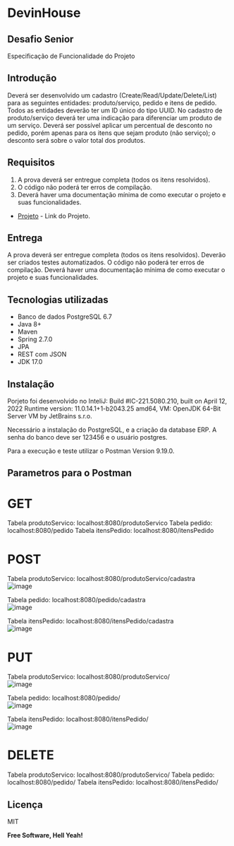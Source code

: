 # DevinHouse
## Desafio Senior

Especificação de Funcionalidade do Projeto

## Introdução

Deverá ser desenvolvido um cadastro (Create/Read/Update/Delete/List) para as seguintes entidades: produto/serviço, pedido e itens de pedido. Todos as entidades deverão ter um ID único do tipo UUID. No cadastro de produto/serviço deverá ter uma indicação para diferenciar um produto de um serviço. Deverá ser possível aplicar um percentual de desconto no pedido, porém apenas para os itens que sejam produto (não serviço); o desconto será sobre o valor total dos produtos.


## Requisitos

1. A prova deverá ser entregue completa (todos os itens resolvidos).
2. O código não poderá ter erros de compilação.
3. Deverá haver uma documentação mínima de como executar o projeto e suas funcionalidades.
- [Projeto](https://github.com/0Rodrigo0/Desafio-Senior/tree/master) - Link do Projeto.

## Entrega

A prova deverá ser entregue completa (todos os itens resolvidos). Deverão ser criados testes automatizados. O código não poderá ter erros de compilação. Deverá haver uma documentação mínima de como executar o projeto e suas funcionalidades.

## Tecnologias utilizadas
- Banco de dados PostgreSQL 6.7</br>
- Java 8+</br>
- Maven </br>
- Spring 2.7.0</br>
- JPA</br>
- REST com JSON</br>
- JDK 17.0</br>

## Instalação

Porjeto foi desenvolvido no InteliJ: Build #IC-221.5080.210, built on April 12, 2022
Runtime version: 11.0.14.1+1-b2043.25 amd64, VM: OpenJDK 64-Bit Server VM by JetBrains s.r.o.

Necessário a instalação do PostgreSQL, e a criação da database ERP. A senha do banco deve ser 123456 e o usuário postgres.

Para a execução e teste utilizar o Postman Version 9.19.0.

## Parametros para o Postman

# GET
Tabela produtoServico: localhost:8080/produtoServico
Tabela pedido: localhost:8080/pedido
Tabela itensPedido: localhost:8080/itensPedido

# POST
Tabela produtoServico: localhost:8080/produtoServico/cadastra</br>
![image](https://user-images.githubusercontent.com/87920248/169725214-460bf611-afc9-4f34-bdfc-99614fec3329.png)

Tabela pedido: localhost:8080/pedido/cadastra</br>
![image](https://user-images.githubusercontent.com/87920248/169725301-95b79f14-4d83-45fa-a253-b2c17d6bda19.png)

Tabela itensPedido: localhost:8080/itensPedido/cadastra</br>
![image](https://user-images.githubusercontent.com/87920248/169725329-4f4cd6a2-2ea5-43dd-8f3a-54dab6f934a5.png)


# PUT
Tabela produtoServico: localhost:8080/produtoServico/<id do objeto></br>
![image](https://user-images.githubusercontent.com/87920248/169725382-b418a31c-0eb0-4eb3-b5ec-60cf1a5767c2.png)

Tabela pedido: localhost:8080/pedido/<id do objeto></br>
![image](https://user-images.githubusercontent.com/87920248/169725411-9c4e2c0b-dcba-481c-bab8-cc99c1ffbe83.png)

Tabela itensPedido: localhost:8080/itensPedido/<id do objeto><br/>
![image](https://user-images.githubusercontent.com/87920248/169725435-4403811d-9455-47e8-ab71-b88c009701f8.png)

# DELETE
Tabela produtoServico: localhost:8080/produtoServico/<id do objeto>
Tabela pedido: localhost:8080/pedido/<id do objeto>
Tabela itensPedido: localhost:8080/itensPedido/<id do objeto>


## Licença

MIT

**Free Software, Hell Yeah!**

